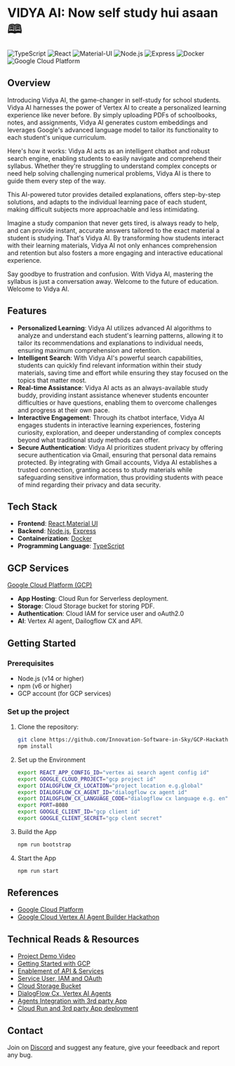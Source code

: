 # VIDYA AI: Now self study hui asaan 🕮

![TypeScript](https://img.shields.io/badge/TypeScript-007ACC?style=for-the-badge&logo=typescript&logoColor=white)
![React](https://img.shields.io/badge/React-20232A?style=for-the-badge&logo=react&logoColor=61DAFB)
![Material-UI](https://img.shields.io/badge/Material--UI-0081CB?style=for-the-badge&logo=material-ui&logoColor=white)
![Node.js](https://img.shields.io/badge/Node.js-339933?style=for-the-badge&logo=nodedotjs&logoColor=white)
![Express](https://img.shields.io/badge/Express-000000?style=for-the-badge&logo=express&logoColor=white)
![Docker](https://img.shields.io/badge/Docker-2496ED?style=for-the-badge&logo=docker&logoColor=white)
![Google Cloud Platform](https://img.shields.io/badge/GCP-4285F4?style=for-the-badge&logo=googlecloud&logoColor=white)

## Overview

Introducing Vidya AI, the game-changer in self-study for school students. Vidya AI harnesses the power of Vertex AI to create a personalized learning experience like never before. By simply uploading PDFs of schoolbooks, notes, and assignments, Vidya AI generates custom embeddings and leverages Google's advanced language model to tailor its functionality to each student's unique curriculum.

Here's how it works: Vidya AI acts as an intelligent chatbot and robust search engine, enabling students to easily navigate and comprehend their syllabus. Whether they're struggling to understand complex concepts or need help solving challenging numerical problems, Vidya AI is there to guide them every step of the way. 

This AI-powered tutor provides detailed explanations, offers step-by-step solutions, and adapts to the individual learning pace of each student, making difficult subjects more approachable and less intimidating. 

Imagine a study companion that never gets tired, is always ready to help, and can provide instant, accurate answers tailored to the exact material a student is studying. That's Vidya AI. By transforming how students interact with their learning materials, Vidya AI not only enhances comprehension and retention but also fosters a more engaging and interactive educational experience.

Say goodbye to frustration and confusion. With Vidya AI, mastering the syllabus is just a conversation away. Welcome to the future of education. Welcome to Vidya AI.

## Features

- **Personalized Learning**: Vidya AI utilizes advanced AI algorithms to analyze and understand each student's learning patterns, allowing it to tailor its recommendations and explanations to individual needs, ensuring maximum comprehension and retention.
- **Intelligent Search**: With Vidya AI's powerful search capabilities, students can quickly find relevant information within their study materials, saving time and effort while ensuring they stay focused on the topics that matter most.
- **Real-time Assistance**: Vidya AI acts as an always-available study buddy, providing instant assistance whenever students encounter difficulties or have questions, enabling them to overcome challenges and progress at their own pace.
- **Interactive Engagement**: Through its chatbot interface, Vidya AI engages students in interactive learning experiences, fostering curiosity, exploration, and deeper understanding of complex concepts beyond what traditional study methods can offer.
- **Secure Authentication**: Vidya AI prioritizes student privacy by offering secure authentication via Gmail, ensuring that personal data remains protected. By integrating with Gmail accounts, Vidya AI establishes a trusted connection, granting access to study materials while safeguarding sensitive information, thus providing students with peace of mind regarding their privacy and data security.

## Tech Stack

- **Frontend**: [React](https://reactjs.org/),[Material UI](https://mui.com/material-ui/)
- **Backend**: [Node.js](https://nodejs.org/), [Express](https://expressjs.com/)
- **Containerization**: [Docker](https://www.docker.com/)
- **Programming Language**: [TypeScript](https://www.typescriptlang.org/)

## GCP Services
[Google Cloud Platform (GCP)](https://cloud.google.com/)

- **App Hosting**: Cloud Run for Serverless deployment.
- **Storage**: Cloud Storage bucket for storing PDF.
- **Authentication**: Cloud IAM for service user and oAuth2.0
- **AI**: Vertex AI agent, Dailogflow CX and API.

## Getting Started

### Prerequisites

- Node.js (v14 or higher)
- npm (v6 or higher)
- GCP account (for GCP services)

### Set up the project

1. Clone the repository:

   ```bash
   git clone https://github.com/Innovation-Software-in-Sky/GCP-Hackathon-2024-vidyaai.git
   npm install

   ```

2. Set up the Environment

   ```bash
   export REACT_APP_CONFIG_ID="vertex ai search agent config id"
   export GOOGLE_CLOUD_PROJECT="gcp project id"
   export DIALOGFLOW_CX_LOCATION="project location e.g.global"
   export DIALOGFLOW_CX_AGENT_ID="dialogflow cx agent id"
   export DIALOGFLOW_CX_LANGUAGE_CODE="dialogflow cx language e.g. en"
   export PORT=8080
   export GOOGLE_CLIENT_ID="gcp client id"
   export GOOGLE_CLIENT_SECRET="gcp clent secret"

   ```

3. Build the App

   ```bash
   npm run bootstrap

   ```

4. Start the App
   ```bash
   npm run start

   ```

## References

- [Google Cloud Platform](https://cloud.google.com/)
- [Google Cloud Vertex AI Agent Builder Hackathon](https://googlevertexai.devpost.com/) 

## Technical Reads & Resources

- [Project Demo Video]()
- [Getting Started with GCP]()
- [Enablement of API & Services]()
- [Service User, IAM and OAuth]()
- [Cloud Storage Bucket]()
- [DialogFlow Cx, Vertex AI Agents]()
- [Agents Integration with 3rd party App]()
- [Cloud Run and 3rd party App deployment]()

## Contact

Join on [Discord](https://discord.gg/bX9qnBHM) and suggest any feature, give your feeedback and report any bug.
